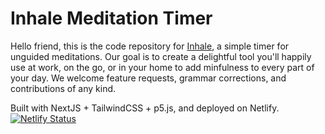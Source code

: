 # Inhale Meditation Timer

Hello friend, this is the code repository for [Inhale](https://inhale.netlify.app/), a simple timer for unguided meditations. Our goal is to create a delightful tool you'll happily use at work, on the go, or in your home to add minfulness to every part of your day. We welcome feature requests, grammar corrections, and contributions of any kind. 

Built with NextJS + TailwindCSS + p5.js, and deployed on Netlify. 
[![Netlify Status](https://api.netlify.com/api/v1/badges/209d0678-f940-42b6-aa91-9ed7c6e1f499/deploy-status)](https://app.netlify.com/sites/inhale/deploys)
